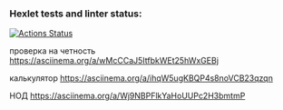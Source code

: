 ### Hexlet tests and linter status:
[![Actions Status](https://github.com/applepeachmemo/frontend-project-44/workflows/hexlet-check/badge.svg)](https://github.com/applepeachmemo/frontend-project-44/actions)

проверка на четность
https://asciinema.org/a/wMcCCaJ5ItfbkWEt25hWxGEBj

калькулятор
https://asciinema.org/a/ihqW5ugKBQP4s8noVCB23qzqn

НОД
https://asciinema.org/a/Wj9NBPFlkYaHoUUPc2H3bmtmP
